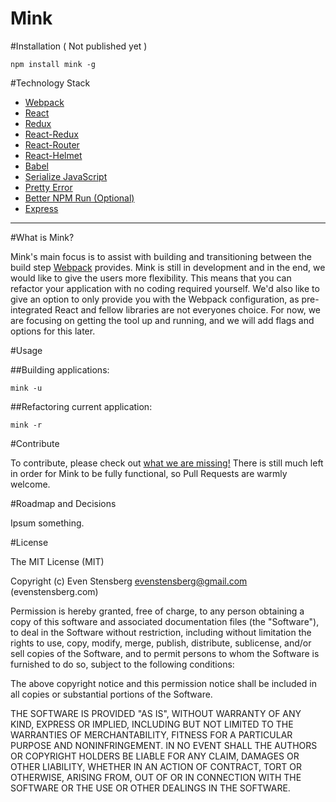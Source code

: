 # Mink

#Installation ( Not published yet ) 


`npm install mink -g `

#Technology Stack

 - [Webpack](https://webpack.github.io/)
 - [React](https://facebook.github.io/react/)
 - [Redux](http://redux.js.org/)
 - [React-Redux](https://github.com/reactjs/react-redux)
 - [React-Router](https://github.com/ReactTraining/react-router)
 - [React-Helmet](https://github.com/nfl/react-helmet)
 - [Babel](https://babeljs.io/)
 - [Serialize JavaScript](https://github.com/yahoo/serialize-javascript)
 - [Pretty Error](https://github.com/AriaMinaei/pretty-error)
 - [Better NPM Run (Optional)](https://github.com/benoror/better-npm-run)
 - [Express](http://expressjs.com/)
<hr>

#What is Mink?

Mink's main focus is to assist with building and transitioning between the build step [Webpack](https://webpack.github.io/) provides. Mink is still in development and in the end, we would like to give the users more flexibility. This means that you can refactor your application with no coding required yourself. We'd also like to give an option to only provide you with the Webpack configuration, as pre-integrated React and fellow libraries are not everyones choice. For now, we are focusing on getting the tool up and running, and we will add flags and options for this later. 

#Usage

##Building applications: 

`mink -u`

##Refactoring current application:

`mink -r`

#Contribute

To contribute, please check out [what we are missing!](https://github.com/ev1stensberg/mink) There is still much left in order for Mink to be fully functional, so Pull Requests are warmly welcome.

#Roadmap and Decisions 

Ipsum something.

#License

The MIT License (MIT)

Copyright (c) Even Stensberg <evenstensberg@gmail.com> (evenstensberg.com)

Permission is hereby granted, free of charge, to any person obtaining a copy
of this software and associated documentation files (the "Software"), to deal
in the Software without restriction, including without limitation the rights
to use, copy, modify, merge, publish, distribute, sublicense, and/or sell
copies of the Software, and to permit persons to whom the Software is
furnished to do so, subject to the following conditions:

The above copyright notice and this permission notice shall be included in
all copies or substantial portions of the Software.

THE SOFTWARE IS PROVIDED "AS IS", WITHOUT WARRANTY OF ANY KIND, EXPRESS OR
IMPLIED, INCLUDING BUT NOT LIMITED TO THE WARRANTIES OF MERCHANTABILITY,
FITNESS FOR A PARTICULAR PURPOSE AND NONINFRINGEMENT. IN NO EVENT SHALL THE
AUTHORS OR COPYRIGHT HOLDERS BE LIABLE FOR ANY CLAIM, DAMAGES OR OTHER
LIABILITY, WHETHER IN AN ACTION OF CONTRACT, TORT OR OTHERWISE, ARISING FROM,
OUT OF OR IN CONNECTION WITH THE SOFTWARE OR THE USE OR OTHER DEALINGS IN
THE SOFTWARE.
